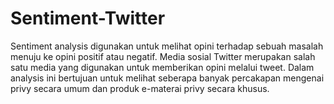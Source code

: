# Sentiment-Twitter

Sentiment analysis digunakan untuk melihat opini terhadap sebuah masalah menuju ke opini positif atau negatif. Media sosial Twitter merupakan salah satu media yang digunakan untuk memberikan opini melalui tweet. Dalam analysis ini bertujuan untuk melihat seberapa banyak percakapan mengenai privy secara umum dan produk e-materai privy secara khusus.
